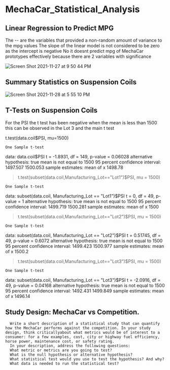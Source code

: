 # MechaCar_Statistical_Analysis

## Linear Regression to Predict MPG
The -- are the variables that provided a non-random amount of variance to the mpg values
The slope of the linear model is not considered to be zero as the intercept is negative
No it doesnt predict mpg of MechaCar prototypes effectively because there are 2 variables with significance 

![Screen Shot 2021-11-27 at 9 50 44 PM](https://user-images.githubusercontent.com/86452750/143787973-1dae6bb1-4775-4339-93a1-a55acc7208dc.png)

## Summary Statistics on Suspension Coils

![Screen Shot 2021-11-28 at 5 55 10 PM](https://user-images.githubusercontent.com/86452750/143789653-3cb452a2-06e3-48f2-8559-8636b848fff5.png)



## T-Tests on Suspension Coils

For the PSI the t test has been negative when the mean is less than 1500
this can be observed in the Lot 3 and the main t test

t.test(data.coil$PSI, mu=1500)

	One Sample t-test

data:  data.coil$PSI
t = -1.8931, df = 149, p-value = 0.06028
alternative hypothesis: true mean is not equal to 1500
95 percent confidence interval:
 1497.507 1500.053
sample estimates:
mean of x 
  1498.78 

> t.test(subset(data.coil,Manufacturing_Lot=="Lot1")$PSI, mu = 1500)

	One Sample t-test

data:  subset(data.coil, Manufacturing_Lot == "Lot1")$PSI
t = 0, df = 49, p-value = 1
alternative hypothesis: true mean is not equal to 1500
95 percent confidence interval:
 1499.719 1500.281
sample estimates:
mean of x 
     1500 

> t.test(subset(data.coil,Manufacturing_Lot=="Lot2")$PSI, mu = 1500)

	One Sample t-test

data:  subset(data.coil, Manufacturing_Lot == "Lot2")$PSI
t = 0.51745, df = 49, p-value = 0.6072
alternative hypothesis: true mean is not equal to 1500
95 percent confidence interval:
 1499.423 1500.977
sample estimates:
mean of x 
   1500.2 

> t.test(subset(data.coil,Manufacturing_Lot=="Lot3")$PSI, mu = 1500)

	One Sample t-test

data:  subset(data.coil, Manufacturing_Lot == "Lot3")$PSI
t = -2.0916, df = 49, p-value = 0.04168
alternative hypothesis: true mean is not equal to 1500
95 percent confidence interval:
 1492.431 1499.849
sample estimates:
mean of x 
  1496.14 


## Study Design: MechaCar vs Competition.


      Write a short description of a statistical study that can quantify how the MechaCar performs against the competition. In your study design, think criticallyabout what metrics would be of interest to a consumer: for a few examples, cost, city or highway fuel efficiency, horse power, maintenance cost, or safety rating.
      In your description, address the following questions:
      What metric or metrics are you going to test?
      What is the null hypothesis or alternative hypothesis?
      What statistical test would you use to test the hypothesis? And why?
      What data is needed to run the statistical test?
